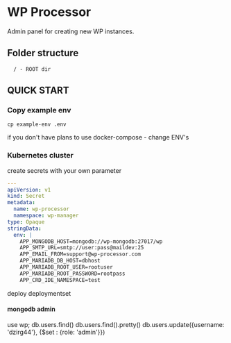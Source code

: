 # WP Processor

Admin panel for creating new WP instances.

## Folder structure

```shell
  / - ROOT dir
```

## QUICK START

### Copy example env

```shell
cp example-env .env
```

if you don't have plans to use docker-compose - change ENV's

### Kubernetes cluster

create secrets with your own parameter

```yaml
---
apiVersion: v1
kind: Secret
metadata:
  name: wp-processor
  namespace: wp-manager
type: Opaque
stringData:
  env: |
    APP_MONGODB_HOST=mongodb://wp-mongodb:27017/wp
    APP_SMTP_URL=smtp://user:pass@maildev:25
    APP_EMAIL_FROM=support@wp-processor.com
    APP_MARIADB_DB_HOST=dbhost
    APP_MARIADB_ROOT_USER=rootuser
    APP_MARIADB_ROOT_PASSWORD=rootpass
    APP_CRD_IDE_NAMESPACE=test
```

deploy deploymentset

#### mongodb admin

use wp;
db.users.find()
db.users.find().pretty()
db.users.update({username: 'dzirg44'}, {\$set : {role: 'admin'}})

